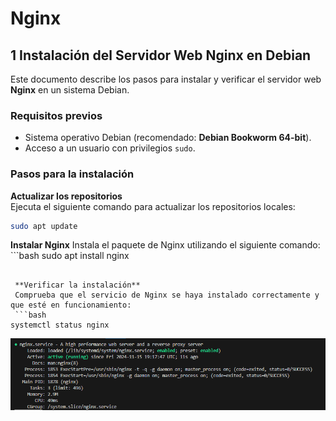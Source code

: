 # Nginx

## 1 Instalación del Servidor Web Nginx en Debian

Este documento describe los pasos para instalar y verificar el servidor web **Nginx** en un sistema Debian.

### Requisitos previos

- Sistema operativo Debian (recomendado: **Debian Bookworm 64-bit**).
- Acceso a un usuario con privilegios `sudo`.

### Pasos para la instalación

   **Actualizar los repositorios**  
   Ejecuta el siguiente comando para actualizar los repositorios locales:
   ```bash
   sudo apt update
   ```

   **Instalar Nginx**
    Instala el paquete de Nginx utilizando el siguiente comando:
    ```bash
   sudo apt install nginx
   ```

    **Verificar la instalación**
    Comprueba que el servicio de Nginx se haya instalado correctamente y que esté en funcionamiento:
    ```bash
   systemctl status nginx
   ```

   ![Imagen nginx](img/Captura.PNG)